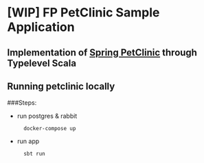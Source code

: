 # [WIP] FP PetClinic Sample Application

## Implementation of [Spring PetClinic](https://github.com/spring-projects/spring-petclinic) through Typelevel Scala

## Running petclinic locally

###Steps:

* run postgres & rabbit

        docker-compose up

* run app

        sbt run